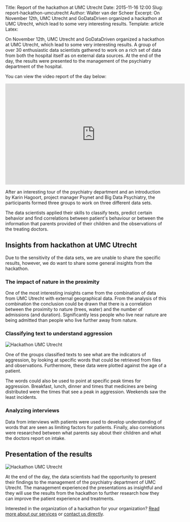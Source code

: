 Title: Report of the hackathon at UMC Utrecht
Date: 2015-11-16 12:00
Slug: report-hackathon-umcutrecht
Author: Walter van der Scheer
Excerpt: On November 12th, UMC Utrecht and GoDataDriven organized a hackathon at UMC Utrecht, which lead to some very interesting results.
Template: article
Latex:

<span class="lead">
On November 12th, UMC Utrecht and GoDataDriven organized a hackathon at UMC Utrecht, which lead to some very interesting results. A group of over 30 enthusiastic data scientists gathered to work on a rich set of data from both the hospital itself as on external data sources. At the end of the day, the results were presented to the management of the psychiatry department of the hospital.
</span>

You can view the video report of the day below:

<iframe width="560px" height="315px" src="https://www.youtube.com/embed/ZtQh-3Lkl6I" frameborder="0" allowfullscreen></iframe>

After an interesting tour of the psychiatry department and an introduction by Karin Hagoort, project manager Psynet and Big Data Psychiatry, the participants formed three groups to work on three different data sets.

The data scientists applied their skills to classify texts, predict certain behavior and find correlations between patient's behaviour or between the information that parents provided of their children and the observations of the treating doctors.

## Insights from hackathon at UMC Utrecht

Due to the sensitivity of the data sets, we are unable to share the specific results, however, we do want to share some general insights from the hackathon.

### The impact of nature in the proximity
One of the most interesting insights came from the combination of data from UMC Utrecht with external geographical data. From the analysis of this combination the conclusion could be drawn that there is a correlation between the proximity to nature (trees, water) and the number of admissions (and duration). Significantly less people who live near nature are being admitted than people who live further away from nature.

### Classifying text to understand aggression
![Hackathon UMC Utrecht](static/images/hackathon-umcu/hackathon-umcu-gdd-1.png)

One of the groups classified texts to see what are the indicators of aggression, by looking at specific words that could be retrieved from files and observations. Furthermore, these data were plotted against the age of a patient. 

The words could also be used to point at specific peak times for aggression. Breakfast, lunch, dinner and times that medicines are being distributed were the times that see a peak in aggression. Weekends saw the least incidents.

### Analyzing interviews
Data from interviews with patients were used to develop understanding of words that are seen as limiting factors for patients. Finally, also correlations were researched between what parents say about their children and what the doctors report on intake.

## Presentation of the results
![Hackathon UMC Utrecht](static/images/hackathon-umcu/hackathon-umcu-gdd-2.png)

At the end of the day, the data scientists had the opportunity to present their findings to the management of the psychiatry department of UMC Utrecht. The management experienced the presentations as insightful and they will use the results from the hackathon to further research how they can improve the patient experience and treatments.

Interested in the organization of a hackathon for your organization? [Read more about our services](http://www.godatadriven.com/why.html) or [contact us directly](http://www.godatadriven.com/contact.html).
